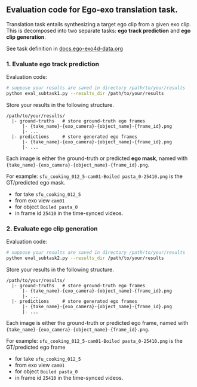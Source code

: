 ## Evaluation code for Ego-exo translation task.

Translation task entails synthesizing a target ego clip from a given exo clip. This is decomposed into two separate tasks: **ego track prediction** and **ego clip generation**.

See task definition in [docs.ego-exo4d-data.org](https://docs.ego-exo4d-data.org/benchmarks/relations/translation/)

### 1. Evaluate **ego track prediction**

Evaluation code:

```bash
# suppose your results are saved in directory /path/to/your/results
python eval_subtask1.py --results_dir /path/to/your/results
```

Store your results in the following structure.

```
/path/to/your/results/
  |- ground-truths   # store ground-truth ego frames
      |- {take_name}-{exo_camera}-{object_name}-{frame_id}.png
      |- ...
  |- predictions     # store generated ego frames
      |- {take_name}-{exo_camera}-{object_name}-{frame_id}.png
      |- ...

```

Each image is either the ground-truth or predicted **ego mask**, named with `{take_name}-{exo_camera}-{object_name}-{frame_id}.png`.

For example: `sfu_cooking_012_5-cam01-Boiled pasta_0-25410.png` is the GT/predicted ego mask.

- for take `sfu_cooking_012_5`
- from exo view `cam01`
- for object `Boiled pasta_0`
- in frame id `25410` in the time-synced videos.

### 2. Evaluate **ego clip generation**

Evaluation code:

```bash
# suppose your results are saved in directory /path/to/your/results
python eval_subtask2.py --results_dir /path/to/your/results
```

Store your results in the following structure.

```
/path/to/your/results/
  |- ground-truths   # store ground-truth ego frames
      |- {take_name}-{exo_camera}-{object_name}-{frame_id}.png
      |- ...
  |- predictions     # store generated ego frames
      |- {take_name}-{exo_camera}-{object_name}-{frame_id}.png
      |- ...

```

Each image is either the ground-truth or predicted ego frame, named with `{take_name}-{exo_camera}-{object_name}-{frame_id}.png`.

For example: `sfu_cooking_012_5-cam01-Boiled pasta_0-25410.png` is the GT/predicted ego frame

- for take `sfu_cooking_012_5`
- from exo view `cam01`
- for object `Boiled pasta_0`
- in frame id `25410` in the time-synced videos.
